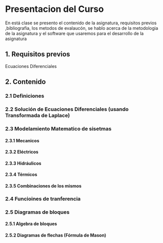 # Presentacion del Curso 
En está clase se presento el contenido de la asignatura, requisitos previos ,bibliografia, los metodos de evalaucón, se hablo acerca de la metodologia de la asignatura y el software que usaremos para el desarrollo de la asignatura 
## 1. Requisitos previos 
Ecuaciones Diferenciales 
## 2. Contenido 
### 2.1 Definiciones 
### 2.2 Solución de Ecuaciones Diferenciales (usando Transformada de Laplace)
### 2.3 Modelamiento Matematico de sisetmas
#### 2.3.1 Mecanicos 
#### 2.3.2 Eléctricos 
#### 2.3.3 Hidráulicos
#### 2.3.4 Térmicos 
#### 2.3.5 Combinaciones de los mismos 
### 2.4 Funcioines de tranferencia 
### 2.5 Diagramas de bloques 
#### 2.5.1 Algebra de bloques 
#### 2.5.2 Diagramas de flechas (Fórmula de Mason)
